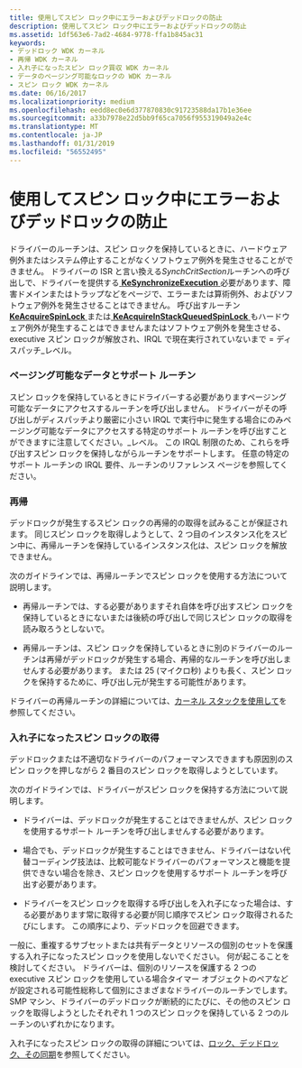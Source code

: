 ```yaml
---
title: 使用してスピン ロック中にエラーおよびデッドロックの防止
description: 使用してスピン ロック中にエラーおよびデッドロックの防止
ms.assetid: 1df563e6-7ad2-4684-9778-ffa1b845ac31
keywords:
- デッドロック WDK カーネル
- 再帰 WDK カーネル
- 入れ子になったスピン ロック買収 WDK カーネル
- データのページング可能なロックの WDK カーネル
- スピン ロック WDK カーネル
ms.date: 06/16/2017
ms.localizationpriority: medium
ms.openlocfilehash: eedd8ec0e6d377870830c91723588da17b1e36ee
ms.sourcegitcommit: a33b7978e22d5bb9f65ca7056f955319049a2e4c
ms.translationtype: MT
ms.contentlocale: ja-JP
ms.lasthandoff: 01/31/2019
ms.locfileid: "56552495"
---
```

# <a name="preventing-errors-and-deadlocks-while-using-spin-locks"></a>使用してスピン ロック中にエラーおよびデッドロックの防止





ドライバーのルーチンは、スピン ロックを保持しているときに、ハードウェア例外またはシステム停止することがなくソフトウェア例外を発生させることができません。 ドライバーの ISR と言い換える*SynchCritSection*ルーチンへの呼び出しで、ドライバーを提供する[ **KeSynchronizeExecution** ](https://msdn.microsoft.com/library/windows/hardware/ff553302)必要があります、障害ドメインまたはトラップなどをページで、エラーまたは算術例外、およびソフトウェア例外を発生させることはできません。 呼び出すルーチン[ **KeAcquireSpinLock** ](https://msdn.microsoft.com/library/windows/hardware/ff551917)または[ **KeAcquireInStackQueuedSpinLock** ](https://msdn.microsoft.com/library/windows/hardware/ff551899)もハードウェア例外が発生することはできませんまたはソフトウェア例外を発生させる、executive スピン ロックが解放され、IRQL で現在実行されていないまで = ディスパッチ\_レベル。

### <a name="pageable-data-and-support-routines"></a>ページング可能なデータとサポート ルーチン

スピン ロックを保持しているときにドライバーする必要がありますページング可能なデータにアクセスするルーチンを呼び出しません。 ドライバーがその呼び出しがディスパッチより厳密に小さい IRQL で実行中に発生する場合にのみページング可能なデータにアクセスする特定のサポート ルーチンを呼び出すことができますに注意してください。\_レベル。 この IRQL 制限のため、これらを呼び出すスピン ロックを保持しながらルーチンをサポートします。 任意の特定のサポート ルーチンの IRQL 要件、ルーチンのリファレンス ページを参照してください。

### <a name="recursion"></a>再帰

デッドロックが発生するスピン ロックの再帰的の取得を試みることが保証されます。 同じスピン ロックを取得しようとして、2 つ目のインスタンス化をスピン中に、再帰ルーチンを保持しているインスタンス化は、スピン ロックを解放できません。

次のガイドラインでは、再帰ルーチンでスピン ロックを使用する方法について説明します。

-   再帰ルーチンでは、する必要がありますそれ自体を呼び出すスピン ロックを保持しているときにないまたは後続の呼び出しで同じスピン ロックの取得を読み取ろうとしないで。

-   再帰ルーチンは、スピン ロックを保持しているときに別のドライバーのルーチンは再帰がデッドロックが発生する場合、再帰的なルーチンを呼び出しませんする必要があります。 または 25 (マイクロ秒) よりも長く、スピン ロックを保持するために、呼び出し元が発生する可能性があります。

ドライバーの再帰ルーチンの詳細については、[カーネル スタックを使用して](using-the-kernel-stack.md)を参照してください。

### <a name="nested-spin-lock-acquisitions"></a>入れ子になったスピン ロックの取得

デッドロックまたは不適切なドライバーのパフォーマンスできますも原因別のスピン ロックを押しながら 2 番目のスピン ロックを取得しようとしています。

次のガイドラインでは、ドライバーがスピン ロックを保持する方法について説明します。

-   ドライバーは、デッドロックが発生することはできませんが、スピン ロックを使用するサポート ルーチンを呼び出しませんする必要があります。

-   場合でも、デッドロックが発生することはできません、ドライバーはない代替コーディング技法は、比較可能なドライバーのパフォーマンスと機能を提供できない場合を除き、スピン ロックを使用するサポート ルーチンを呼び出す必要があります。

-   ドライバーをスピン ロックを取得する呼び出しを入れ子になった場合は、する必要があります常に取得する必要が同じ順序でスピン ロック取得されるたびにします。 この順序により、デッドロックを回避できます。

一般に、重複するサブセットまたは共有データとリソースの個別のセットを保護する入れ子になったスピン ロックを使用しないでください。 何が起こることを検討してください。 ドライバーは、個別のリソースを保護する 2 つの executive スピン ロックを使用している場合タイマー オブジェクトのペアなどが設定される可能性総称して個別にさまざまなドライバーのルーチンでします。 SMP マシン、ドライバーのデッドロックが断続的にたびに、その他のスピン ロックを取得しようとしたそれぞれ 1 つのスピン ロックを保持している 2 つのルーチンのいずれかになります。

入れ子になったスピン ロックの取得の詳細については、[ロック、デッドロック、その同期](https://go.microsoft.com/fwlink/p/?linkid=57456 )を参照してください。

 

 




